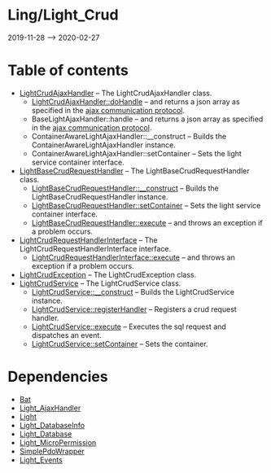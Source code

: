 Ling/Light_Crud
================
2019-11-28 --> 2020-02-27




Table of contents
===========

- [LightCrudAjaxHandler](https://github.com/lingtalfi/Light_Crud/blob/master/doc/api/Ling/Light_Crud/AjaxHandler/LightCrudAjaxHandler.md) &ndash; The LightCrudAjaxHandler class.
    - [LightCrudAjaxHandler::doHandle](https://github.com/lingtalfi/Light_Crud/blob/master/doc/api/Ling/Light_Crud/AjaxHandler/LightCrudAjaxHandler/doHandle.md) &ndash; and returns a json array as specified in the [ajax communication protocol](https://github.com/lingtalfi/AjaxCommunicationProtocol).
    - BaseLightAjaxHandler::handle &ndash; and returns a json array as specified in the [ajax communication protocol](https://github.com/lingtalfi/AjaxCommunicationProtocol).
    - ContainerAwareLightAjaxHandler::__construct &ndash; Builds the ContainerAwareLightAjaxHandler instance.
    - ContainerAwareLightAjaxHandler::setContainer &ndash; Sets the light service container interface.
- [LightBaseCrudRequestHandler](https://github.com/lingtalfi/Light_Crud/blob/master/doc/api/Ling/Light_Crud/CrudRequestHandler/LightBaseCrudRequestHandler.md) &ndash; The LightBaseCrudRequestHandler class.
    - [LightBaseCrudRequestHandler::__construct](https://github.com/lingtalfi/Light_Crud/blob/master/doc/api/Ling/Light_Crud/CrudRequestHandler/LightBaseCrudRequestHandler/__construct.md) &ndash; Builds the LightBaseCrudRequestHandler instance.
    - [LightBaseCrudRequestHandler::setContainer](https://github.com/lingtalfi/Light_Crud/blob/master/doc/api/Ling/Light_Crud/CrudRequestHandler/LightBaseCrudRequestHandler/setContainer.md) &ndash; Sets the light service container interface.
    - [LightBaseCrudRequestHandler::execute](https://github.com/lingtalfi/Light_Crud/blob/master/doc/api/Ling/Light_Crud/CrudRequestHandler/LightBaseCrudRequestHandler/execute.md) &ndash; and throws an exception if a problem occurs.
- [LightCrudRequestHandlerInterface](https://github.com/lingtalfi/Light_Crud/blob/master/doc/api/Ling/Light_Crud/CrudRequestHandler/LightCrudRequestHandlerInterface.md) &ndash; The LightCrudRequestHandlerInterface interface.
    - [LightCrudRequestHandlerInterface::execute](https://github.com/lingtalfi/Light_Crud/blob/master/doc/api/Ling/Light_Crud/CrudRequestHandler/LightCrudRequestHandlerInterface/execute.md) &ndash; and throws an exception if a problem occurs.
- [LightCrudException](https://github.com/lingtalfi/Light_Crud/blob/master/doc/api/Ling/Light_Crud/Exception/LightCrudException.md) &ndash; The LightCrudException class.
- [LightCrudService](https://github.com/lingtalfi/Light_Crud/blob/master/doc/api/Ling/Light_Crud/Service/LightCrudService.md) &ndash; The LightCrudService class.
    - [LightCrudService::__construct](https://github.com/lingtalfi/Light_Crud/blob/master/doc/api/Ling/Light_Crud/Service/LightCrudService/__construct.md) &ndash; Builds the LightCrudService instance.
    - [LightCrudService::registerHandler](https://github.com/lingtalfi/Light_Crud/blob/master/doc/api/Ling/Light_Crud/Service/LightCrudService/registerHandler.md) &ndash; Registers a crud request handler.
    - [LightCrudService::execute](https://github.com/lingtalfi/Light_Crud/blob/master/doc/api/Ling/Light_Crud/Service/LightCrudService/execute.md) &ndash; Executes the sql request and dispatches an event.
    - [LightCrudService::setContainer](https://github.com/lingtalfi/Light_Crud/blob/master/doc/api/Ling/Light_Crud/Service/LightCrudService/setContainer.md) &ndash; Sets the container.


Dependencies
============
- [Bat](https://github.com/lingtalfi/Bat)
- [Light_AjaxHandler](https://github.com/lingtalfi/Light_AjaxHandler)
- [Light](https://github.com/lingtalfi/Light)
- [Light_DatabaseInfo](https://github.com/lingtalfi/Light_DatabaseInfo)
- [Light_Database](https://github.com/lingtalfi/Light_Database)
- [Light_MicroPermission](https://github.com/lingtalfi/Light_MicroPermission)
- [SimplePdoWrapper](https://github.com/lingtalfi/SimplePdoWrapper)
- [Light_Events](https://github.com/lingtalfi/Light_Events)


